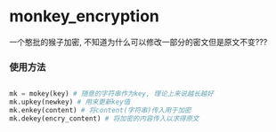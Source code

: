 # monkey_encryption
一个憨批的猴子加密, 不知道为什么可以修改一部分的密文但是原文不变???
### 使用方法
```python

mk = mokey(key) # 随意的字符串作为key, 理论上来说越长越好
mk.upkey(newkey) # 用来更新key值
mk.enkey(content) # 将content(字符串)传入用于加密
mk.dekey(encry_content) # 将加密的内容传入以求得原文

```
